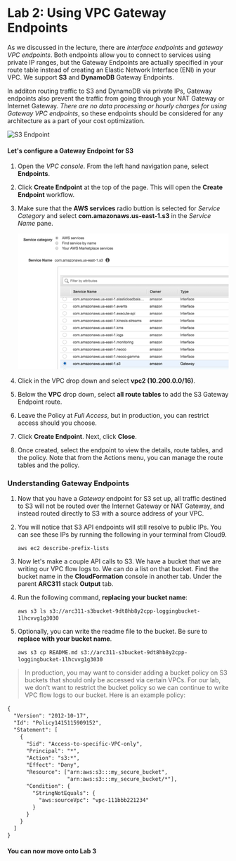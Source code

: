 # Lab 2:  Using VPC Gateway Endpoints

As we discussed in the lecture, there are *interface endpoints* and *gateway VPC endpoints*.  Both endpoints allow you to connect to services using private IP ranges, but the Gateway Endpoints are actually specified in your route table instead of creating an Elastic Network Interface (ENI) in your VPC.  We support **S3** and **DynamoDB** Gateway Endpoints.

In additon routing traffic to S3 and DynamoDB via private IPs, Gateway endpoints also prevent the traffic from going through your NAT Gateway or Internet Gateway.  *There are no data processing or hourly charges for using Gateway VPC endpoints*, so these endpoints should be considered for any architecture as a part of your cost optimization.

![S3 Endpoint](../images/s3-endpoint-diagram.png)

#### Let's configure a Gateway Endpoint for S3 


1.  Open the *VPC console*.  From the left hand navigation pane, select **Endpoints**.  

2.  Click **Create Endpoint** at the top of the page.  This will open the **Create Endpoint** workflow.

3.  Make sure that the **AWS services** radio buttion is selected for *Service Category* and select **com.amazonaws.us-east-1.s3** in the *Service Name* pane.

	![VPC Console](../images/s3-endpoint.png)

4. Click in the VPC drop down and select **vpc2 (10.200.0.0/16)**.

5.  Below the **VPC** drop down, select **all route tables** to add the S3 Gateway Endpoint route.

6.  Leave the Policy at *Full Access*, but in production, you can restrict access should you choose.

7.  Click **Create Endpoint**.  Next, click **Close**.

8.  Once created, select the endpoint to view the details, route tables, and the policy.  Note that from the Actions menu, you can manage the route tables and the policy.

### Understanding Gateway Endpoints

1.  Now that you have a *Gateway* endpoint for S3 set up, all traffic destined to S3 will not be routed over the Internet Gateway or NAT Gateway, and instead routed directly to S3 with a source address of your VPC.
2. You will notice that S3 API endpoints will still resolve to public IPs.  You can see these IPs by running the following in your terminal from Cloud9.

	```
	aws ec2 describe-prefix-lists
	```
3. Now let's make a couple API calls to S3.  We have a bucket that we are writing our VPC flow logs to.  We can do a list on that bucket.  Find the bucket name in the **CloudFormation** console in another tab.  Under the parent **ARC311** stack **Output** tab.
4. Run the following command, **replacing your bucket name**:

	```
	aws s3 ls s3://arc311-s3bucket-9dt8hb8y2cpp-loggingbucket-1lhcvvg1g3030
	```
5.  Optionally, you can write the readme file to the bucket.  Be sure to **replace with your bucket name**.
	
	```
	aws s3 cp README.md s3://arc311-s3bucket-9dt8hb8y2cpp-loggingbucket-1lhcvvg1g3030
	```



> In production, you may want to consider adding a bucket policy on S3 buckets that should only be accessed via certain VPCs.  For our lab, we don't want to restrict the bucket policy so we can continue to write VPC flow logs to our bucket. Here is an example policy:
> 
>
```
{
  "Version": "2012-10-17",
  "Id": "Policy1415115909152",
  "Statement": [
    {
      "Sid": "Access-to-specific-VPC-only",
      "Principal": "*",
      "Action": "s3:*",
      "Effect": "Deny",
      "Resource": ["arn:aws:s3:::my_secure_bucket",
                   "arn:aws:s3:::my_secure_bucket/*"],
      "Condition": {
        "StringNotEquals": {
          "aws:sourceVpc": "vpc-111bbb221234"
        }
      }
    }
  ]
}
```

#### You can now move onto Lab 3
